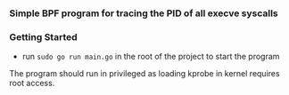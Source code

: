 ### Simple BPF program for tracing the PID of all execve syscalls

### Getting Started

- run `sudo go run main.go` in the root of the project to start the program

The program should run in privileged as loading  kprobe in kernel requires root access.


